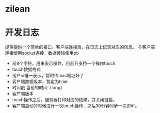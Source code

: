 # zilean

# 开发日志
提供提供一个简单的接口，客户端连接后，在日志上记录对应的信息。
与客户端连接使用socket连接，数据传输使用pb

- 前8个字符，用来表示操作，目前只支持一个操作touch
- touch数据格式
 - 用户id唯一表示，暂时传mac地址好了
 - 客户端数据版本，暂定为time
 - 时间戳 当前的时间（long）
 - 客户端版本
- touch操作之后，服务器打印对应的结果，并关闭链接。
- 客户端启动的时候进行一次touch操作，之后30分钟同步一次即可。
